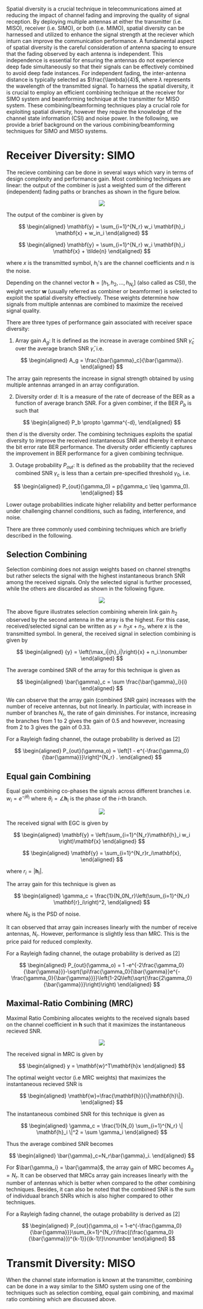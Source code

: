 Spatial diversity is a crucial technique in telecommunications aimed at reducing the impact of channel fading and improving the quality of signal reception. By deploying multiple antennas at either the transmitter (i.e. MISO), receiver (i.e. SIMO), or both (i.e. MIMO), spatial diversity can be harnessed and utilized to enhance the signal strength  at the reciever which inturn can improve the communication performance. A fundamental aspect of spatial diversity is the careful consideration of antenna spacing to ensure that the fading observed by each antenna is independent. This independence is essential for ensuring the antennas do not experience deep fade simultaneously so that their signals can be effectively combined to avoid deep fade instances. For independent fading, the inter-antenna distance is typically selected as $\frac{\lambda}{4}$, where $\lambda$ represents the wavelength of the transmitted signal. To harness the  spatial diversity, it is crucial to employ an efficient combining technique at the receiver for SIMO system and beamforming technique at the transmitter for MISO system. These combining/beamforming techniques play a crucial role for exploiting spatial diversity, however they require the knowledge of the channel state information (CSI) and noise power. In the following, we provide a brief background on the various combining/beamforming techniques for SIMO and MISO systems.

# Receiver Diversity: SIMO
The recieve combining can be done in several ways which vary in terms of design complexity and  performance gain. Most combining techniques are linear: the output of the combiner is just a weighted sum of the different (independent) fading paths or branches as shown in the figure below.

<p align="center">
<img src="./images/Exp5.png">
</p>

The output of the combiner is given by 

$$
\begin{aligned}
   \mathbf{y} = \sum_{i=1}^{N_r} w_i \mathbf{h}_i \mathbf{x} + w_in_i 
\end{aligned}
$$

$$
\begin{aligned}
   \mathbf{y} = \sum_{i=1}^{N_r} w_i \mathbf{h}_i \mathbf{x} + \tilde{n} 
\end{aligned}
$$

where $x$ is the transmitted symbol, $h_i$'s are the channel coefficients and $n$ is the noise.

Depending on the channel vector $\mathbf{h} = [h_1,h_2,...,h_{N_r}]$ (also called as CSI), the weight vector $\mathbf{w}$ (usually referred  as combiner or beamformer) is selected to exploit the spatial diversity effectively. These weights determine how signals from multiple antennas are combined to maximize the received signal quality.

There are three types of performance gain associated with receiver space diversity: 

1) Array gain $A_g$: It is defined as the increase in average combined SNR $\bar{\gamma}_c$ over the average branch SNR $\bar{\gamma}$, i.e.

$$
\begin{aligned}
   A_g = \frac{\bar{\gamma}_c}{\bar{\gamma}}.
\end{aligned}
$$

The array gain represents the increase in signal strength obtained by using multiple antennas arranged in an array configuration.

2) Diversity order $d$: It is a measure of the rate of decrease of the BER as a function of average branch SNR. For a given combiner, if the BER $P_b$ is such that 

$$
\begin{aligned}
   P_b \propto \gamma^{-d},
\end{aligned}
$$

then $d$ is the diversity order. The combining techniques exploits the spatial diversity to improve the received instantaneous SNR and thereby it enhance the bit error rate BER performance. The diversity order efficiently captures the improvement in BER performance for a given combining technique.


3) Outage probability $P_{out}$: It is defined as the probability that the recieved combined SNR $\gamma_c$ is less than a certain pre-specified threshold $\gamma_0$, i.e.

$$
\begin{aligned}
   P_{out}(\gamma_0) = p(\gamma_c \leq \gamma_0).
\end{aligned}
$$

Lower outage probabilities indicate higher reliability and better performance under challenging channel conditions, such as fading, interference, and noise. 

There are three commonly used combining techniques which are briefly described in the following. 

## Selection Combining
Selection combining does not assign weights based on channel strengths but rather selects the signal with the highest instantaneous branch SNR among the received signals. Only the selected signal is further processed, while the others are discarded as shown in the following figure.

<p align="center">
<img src="./images/exp5_1.png">
</p>

The above figure illustrates selection combining wherein link gain $h_2$ observed by the second antenna in the array is the highest. For this case,  received/selected signal can be written as ${y} =  {h}_2{x} + n_2$, where $x$ is the transmitted symbol. In general, the received signal in selection combining is given by 

$$
\begin{aligned}
   {y} =  \left(\max_i|{h}_i|\right){x} + n_i.\nonumber
\end{aligned}
$$

The average combined SNR of the array for this technique is given as

$$
\begin{aligned}
   \bar{\gamma}_c = \sum \frac{\bar{\gamma}_i}{i}
\end{aligned}
$$

We can observe that the array gain (combined SNR gain) increases with the number of receive antennas, but not linearly. In particular, with increase in number of branches $N_r$, the rate of gain diminishes. For instance, increasing the branches from 1 to 2 gives the gain of 0.5 and howvever, increasing from 2 to 3 gives the gain of 0.33. 

 For a Rayleigh fading channel, the outage probability is derived as [2]

$$
\begin{aligned}
   P_{out}(\gamma_o) = \left[1 - e^{-\frac{\gamma_0}{\bar{\gamma}}}\right]^{N_r} .
\end{aligned}
$$

## Equal gain Combining
Equal gain combining co-phases the signals across different branches i.e. $w_i=e^{-j\theta_i}$ where $\theta_i=\angle \mathbf{h}_i$ is the phase of the $i$-th branch. 

<p align="center">
<img src="./images/exp5_2.png">
</p>

The received signal with EGC is given by

$$
\begin{aligned}
   \mathbf{y} = \left(\sum_{i=1}^{N_r}\mathbf{h}_i w_i \right)\mathbf{x}
\end{aligned}
$$

$$
\begin{aligned}
   \mathbf{y} = \sum_{i=1}^{N_r}r_i\mathbf{x},
\end{aligned}
$$

 
where $r_i=|\mathbf{h}_i|$.

The array gain for this technique is given as

$$
\begin{aligned}
   \gamma_c = \frac{1}{N_0N_r}\left(\sum_{i=1}^{N_r} \mathbf{r}_i\right)^2,
\end{aligned}
$$

where $N_0$ is the PSD of noise.

It can observed that array gain increases linearly with the number of receive antennas, $N_r$. However, performance is slightly less than MRC. This is the price paid for reduced complexity.

For a Rayleigh fading channel, the outage probability is derived as [2]

$$
\begin{aligned}
   P_{out}(\gamma_o) = 1 -e^{-2\frac{\gamma_0}{\bar{\gamma}}}-\sqrt{\pi\frac{\gamma_0}{\bar{\gamma}}e^{-\frac{\gamma_0}{\bar{\gamma}}}}\left(1-2Q\left(\sqrt{\frac{2\gamma_0}{\bar{\gamma}}}\right)\right)
\end{aligned}
$$

## Maximal-Ratio Combining (MRC)
Maximal Ratio Combining allocates weights to the received signals based on the channel coefficient in $\mathbf{h}$ such that it maximizes the instantaneous recieved SNR. 

<p align="center">
<img src="./images/exp5_3.png">
</p>

The received signal in MRC is given by

$$
\begin{aligned}
   y = \mathbf{w}^T\mathbf{h}x
\end{aligned}
$$

The optimal weight vector (i.e MRC weights) that maximizes the instantaneous recieved SNR  is

$$
\begin{aligned}
   \mathbf{w}=\frac{\mathbf{h}}{\|\mathbf{h}\|}.
\end{aligned}
$$

The instantaneous combined SNR for this technique is given as

$$
\begin{aligned}
   \gamma_c = \frac{1}{N_0} \sum_{i=1}^{N_r} \| \mathbf{h}_i \|^2 = \sum \gamma_i
\end{aligned}
$$


Thus the average combined SNR becomes

$$
\begin{aligned}
   \bar{\gamma}_c=N_r\bar{\gamma}_i.
\end{aligned}
$$

For $\bar{\gamma_i} = \bar{\gamma}$, the array gain of MRC becomes $A_g = N_r$. It can be observed that MRCs array gain increases linearly with the number of antennas which is better when compared to the other combining techniques. Besides, it can also be noted that the combined SNR is the sum of individuaal branch SNRs which is also higher compared to other techniques.

For a Rayleigh fading channel, the outage probability is derived as [2]

$$
\begin{aligned}
   P_{out}(\gamma_o) = 1-e^{-\frac{\gamma_0}{\bar{\gamma}}}\sum_{k=1}^{N_r}\frac{(\frac{\gamma_0}{\bar{\gamma}})^{k-1}}{(k-1)!}\nonumber
\end{aligned}
$$


# Transmit Diversity: MISO
When the channel state information is known at the transmitter, combining can be done in a way similar to the SIMO system using one of the techniques such as  selection combing, equal gain combining, and maximal ratio combining which are discussed above.
